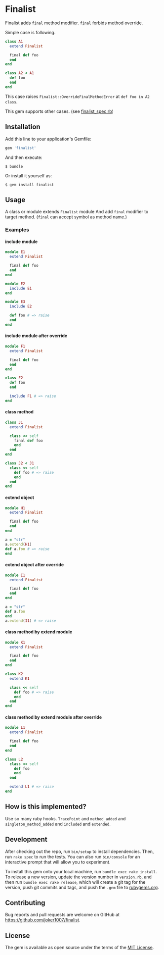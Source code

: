 # Finalist

Finalist adds `final` method modifier.
`final` forbids method override.

Simple case is following.

```ruby
class A1
  extend Finalist

  final def foo
  end
end

class A2 < A1
  def foo
  end
end
```

This case raises `Finalist::OverrideFinalMethodError` at `def foo in A2 class`.

This gem supports other cases.
(see [finalist_spec.rb](https://github.com/joker1007/finalist/blob/master/spec/finalist_spec.rb))

## Installation

Add this line to your application's Gemfile:

```ruby
gem 'finalist'
```

And then execute:

    $ bundle

Or install it yourself as:

    $ gem install finalist

## Usage

A class or module extends `Finalist` module
And add `final` modifier to target method.
(`final` can accept symbol as method name.)

### Examples

#### include module

```ruby
module E1
  extend Finalist

  final def foo
  end
end

module E2
  include E1
end

module E3
  include E2

  def foo # => raise
  end
end
```

#### include module after override

```ruby
module F1
  extend Finalist

  final def foo
  end
end

class F2
  def foo
  end

  include F1 # => raise
end
```

#### class method

```ruby
class J1
  extend Finalist

  class << self
    final def foo
    end
  end
end

class J2 < J1
  class << self
    def foo # => raise
    end
  end
end
```

#### extend object

```ruby
module H1
  extend Finalist

  final def foo
  end
end

a = "str"
a.extend(H1)
def a.foo # => raise
end
```

#### extend object after override

```ruby
module I1
  extend Finalist

  final def foo
  end
end

a = "str"
def a.foo
end
a.extend(I1) # => raise
```

#### class method by extend module

```ruby
module K1
  extend Finalist

  final def foo
  end
end

class K2
  extend K1

  class << self
    def foo # => raise
    end
  end
end
```

#### class method by extend module after override

```ruby
module L1
  extend Finalist

  final def foo
  end
end

class L2
  class << self
    def foo
    end
  end

  extend L1 # => raise
end
```

## How is this implemented?

Use so many ruby hooks. `TracePoint` and `method_added` and `singleton_method_added` and `included` and `extended`.

## Development

After checking out the repo, run `bin/setup` to install dependencies. Then, run `rake spec` to run the tests. You can also run `bin/console` for an interactive prompt that will allow you to experiment.

To install this gem onto your local machine, run `bundle exec rake install`. To release a new version, update the version number in `version.rb`, and then run `bundle exec rake release`, which will create a git tag for the version, push git commits and tags, and push the `.gem` file to [rubygems.org](https://rubygems.org).

## Contributing

Bug reports and pull requests are welcome on GitHub at https://github.com/joker1007/finalist.

## License

The gem is available as open source under the terms of the [MIT License](https://opensource.org/licenses/MIT).
